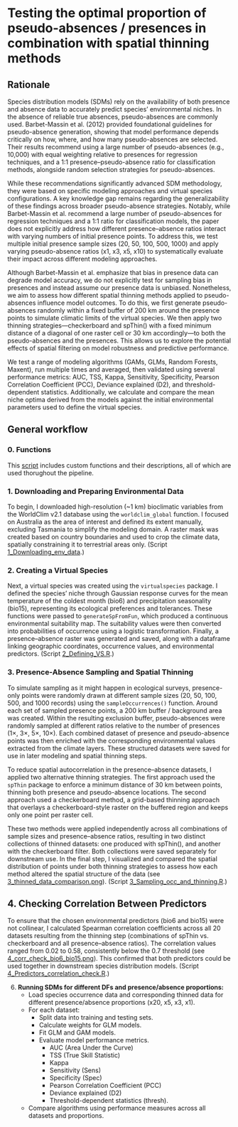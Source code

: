 # Testing the optimal proportion of pseudo-absences / presences in combination with spatial thinning methods

## Rationale 

Species distribution models (SDMs) rely on the availability of both presence and absence data to accurately predict species’ environmental niches. In the absence of reliable true absences, pseudo-absences are commonly used. Barbet-Massin et al. (2012) provided foundational guidelines for pseudo-absence generation, showing that model performance depends critically on how, where, and how many pseudo-absences are selected. Their results recommend using a large number of pseudo-absences (e.g., 10,000) with equal weighting relative to presences for regression techniques, and a 1:1 presence–pseudo-absence ratio for classification methods, alongside random selection strategies for pseudo-absences.

While these recommendations significantly advanced SDM methodology, they were based on specific modeling approaches and virtual species configurations. A key knowledge gap remains regarding the generalizability of these findings across broader pseudo-absence strategies. Notably, while Barbet-Massin et al. recommend a large number of pseudo-absences for regression techniques and a 1:1 ratio for classification models, the paper does not explicitly address how different presence–absence ratios interact with varying numbers of initial presence points. To address this, we test multiple initial presence sample sizes (20, 50, 100, 500, 1000) and apply varying pseudo-absence ratios (x1, x3, x5, x10) to systematically evaluate their impact across different modeling approaches.

Although Barbet-Massin et al. emphasize that bias in presence data can degrade model accuracy, we do not explicitly test for sampling bias in presences and instead assume our presence data is unbiased. Nonetheless, we aim to assess how different spatial thinning methods applied to pseudo-absences influence model outcomes. To do this, we first generate pseudo-absences randomly within a fixed buffer of 200 km around the presence points to simulate climatic limits of the virtual species. We then apply two thinning strategies—checkerboard and spThin() with a fixed minimum distance of a diagonal of one raster cell or 30 km accordingly—to both the pseudo-absences and the presences. This allows us to explore the potential effects of spatial filtering on model robustness and predictive performance.

We test a range of modeling algorithms (GAMs, GLMs, Random Forests, Maxent), run multiple times and averaged, then validated using several performance metrics: AUC, TSS, Kappa, Sensitivity, Specificity, Pearson Correlation Coefficient (PCC), Deviance explained (D2), and threshold-dependent statistics. Additionally, we calculate and compare the mean niche optima  derived from the models against the initial environmental parameters used to define the virtual species.


## General workflow

### 0. Functions
This [script](https://github.com/UP-macroecology/Kuznetsova_VirtualSp_SDM_pseudoabsences_and_thinning_2024/blob/main/scripts/0_Functions.R) includes custom functions and their descriptions, all of which are used thorughout the pipeline.

### 1. Downloading and Preparing Environmental Data
To begin, I downloaded high-resolution (~1 km) bioclimatic variables from the WorldClim v2.1 database using the `worldclim_global` function. I focused on Australia as the area of interest and defined its extent manually, excluding Tasmania to simplify the modeling domain. A raster mask was created based on country boundaries and used to crop the climate data, spatially constraining it to terrestrial areas only. (Script [1_Downloading_env_data](https://github.com/UP-macroecology/Kuznetsova_VirtualSp_SDM_pseudoabsences_and_thinning_2024/blob/main/scripts/1_Downloading_env_data.R).)

### 2. Creating a Virtual Species
Next, a virtual species was created using the `virtualspecies` package. I defined the species’ niche through Gaussian response curves for the mean temperature of the coldest month (bio6) and precipitation seasonality (bio15), representing its ecological preferences and tolerances. These functions were passed to `generateSpFromFun`, which produced a continuous environmental suitability map. The suitability values were then converted into probabilities of occurrence using a logistic transformation. Finally, a presence–absence raster was generated and saved, along with a dataframe linking geographic coordinates, occurrence values, and environmental predictors. (Script [2_Defining_VS.R](https://github.com/UP-macroecology/Kuznetsova_VirtualSp_SDM_pseudoabsences_and_thinning_2024/blob/main/scripts/2_Defining_VS.R).)

### 3. Presence-Absence Sampling and Spatial Thinning

To simulate sampling as it might happen in ecological surveys, presence-only points were randomly drawn at different sample sizes (20, 50, 100, 500, and 1000 records) using the `sampleOccurrences()` function. Around each set of sampled presence points, a 200 km buffer / background area was created. Within the resulting exclusion buffer, pseudo-absences were randomly sampled at different ratios relative to the number of presences (1×, 3×, 5×, 10×). Each combined dataset of presence and pseudo-absence points was then enriched with the corresponding environmental values extracted from the climate layers. These structured datasets were saved for use in later modeling and spatial thinning steps. 

To reduce spatial autocorrelation in the presence–absence datasets, I applied two alternative thinning strategies. The first approach used the `spThin` package to enforce a minimum distance of 30 km between points, thinning both presence and pseudo-absence locations. The second approach used a checkerboard method, a grid-based thinning approach that overlays a checkerboard-style raster on the buffered region and keeps only one point per raster cell.

These two methods were applied independently across all combinations of sample sizes and presence–absence ratios, resulting in two distinct collections of thinned datasets: one produced with spThin(), and another with the checkerboard filter. Both collections were saved separately for downstream use. In the final step, I visualized and compared the spatial distribution of points under both thinning strategies to assess how each method altered the spatial structure of the data (see [3_thinned_data_comparison.png](https://github.com/UP-macroecology/Kuznetsova_VirtualSp_SDM_pseudoabsences_and_thinning_2024/blob/main/plots/3_thinned_data_comparison.png)).
(Script [3_Sampling_occ_and_thinning.R](https://github.com/UP-macroecology/Kuznetsova_VirtualSp_SDM_pseudoabsences_and_thinning_2024/blob/main/scripts/3_Sampling_occ_and_thinning.R).)


## 4. Checking Correlation Between Predictors
To ensure that the chosen environmental predictors (bio6 and bio15) were not collinear, I calculated Spearman correlation coefficients across all 20 datasets resulting from the thinning step (combinations of spThin vs. checkerboard and all presence–absence ratios). 
The correlation values ranged from 0.02 to 0.58, consistently below the 0.7 threshold (see [4_corr_check_bio6_bio15.png](https://github.com/UP-macroecology/Kuznetsova_VirtualSp_SDM_pseudoabsences_and_thinning_2024/blob/main/plots/4_corr_check_bio6_bio15.png)). This confirmed that both predictors could be used together in downstream species distribution models. (Script [4_Predictors_correlation_check.R](https://github.com/UP-macroecology/Kuznetsova_VirtualSp_SDM_pseudoabsences_and_thinning_2024/blob/main/scripts/5_Predictors_correlation_check.R).)

6. **Running SDMs for different DFs and presence/absence proportions:**
    - Load species occurrence data and corresponding thinned data for different presence/absence proportions (x20, x5, x3, x1).
    - For each dataset:
        - Split data into training and testing sets.
        - Calculate weights for GLM models.
        - Fit GLM and GAM models.
        - Evaluate model performance metrics.
          - AUC (Area Under the Curve)
          - TSS (True Skill Statistic)
          - Kappa
          - Sensitivity (Sens)
          - Specificity (Spec)
          - Pearson Correlation Coefficient (PCC)
          - Deviance explained (D2)
          - Threshold-dependent statistics (thresh).
    - Compare algorithms using performance measures across all datasets and proportions.
